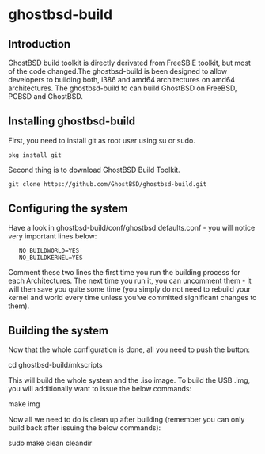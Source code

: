 ghostbsd-build
==============
## Introduction
GhostBSD build toolkit is directly derivated from FreeSBIE toolkit, but most of the code changed.The ghostbsd-build is been designed to allow developers to building both, i386 and amd64 architectures on amd64 architectures. The ghostbsd-build to can build GhostBSD on FreeBSD, PCBSD and GhostBSD.
## Installing ghostbsd-build
First, you need to install git as root user using su or sudo.
```
pkg install git
```
Second thing is to download GhostBSD Build Toolkit.
```
git clone https://github.com/GhostBSD/ghostbsd-build.git
```

## Configuring the system

Have a look in ghostbsd-build/conf/ghostbsd.defaults.conf - you will notice very important lines 
below:
```
   NO_BUILDWORLD=YES
   NO_BUILDKERNEL=YES
```
Comment these two lines the first time you run the building process for each Architectures. The next time you run it, 
you can uncomment them - it will then save you quite some time (you simply do not need to 
rebuild your kernel and world every time unless you’ve committed significant changes to them).

## Building the system

Now that the whole configuration is done, all you need to push the button:

   cd ghostbsd-build/mkscripts

This will build the whole system and the .iso image. To build the USB .img, you will 
additionally want to issue the below commands:


   make img

Now all we need to do is clean up after building (remember you can only build back after 
issuing the below commands):

   sudo make clean cleandir
